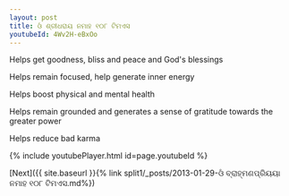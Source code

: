```yaml
---
layout: post
title: ଓଁ ଶ୍ରୀଧରାୟ ନମାହ ୧୦୮ ଟିମଏସ
youtubeId: 4Wv2H-eBxOo
---
```

 
 
Helps get goodness, bliss and peace and God's blessings
 
Helps remain focused, help generate inner energy 
 
Helps boost physical and mental health 
 
Helps remain grounded and generates a sense of gratitude towards the greater power 
 
Helps reduce bad karma
 
 
 
 


{% include youtubePlayer.html id=page.youtubeId %}
 
[Next]({{ site.baseurl }}{% link  split1/_posts/2013-01-29-ଓଁ ବ୍ରାହ୍ମଣପ୍ରିୟୟା ନମାହ ୧୦୮ ଟିମଏସ.md%})
 
